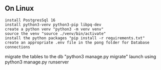 ## On Linux
    install PostgresSql 16
    install python3-venv python3-pip libpq-dev
    create a python venv "python3 -m venv venv"
    source the venv "source ./venv/bin/activate"
    install the python packages "pip install -r requirements.txt"
    create an appropriate .env file in the pong folder for Database connections
    
migrate the tables to the db "python3 manage.py migrate"
launch using python3 manage.py runserver
